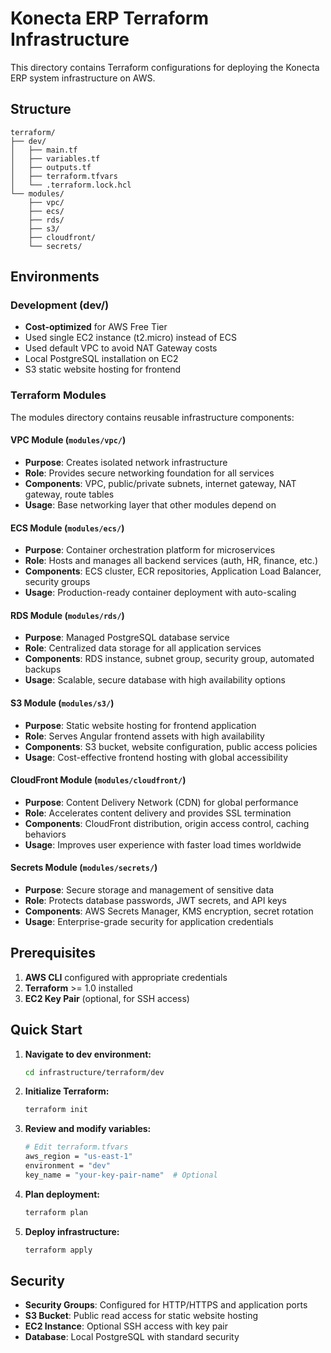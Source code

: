# Konecta ERP Terraform Infrastructure

This directory contains Terraform configurations for deploying the Konecta ERP system infrastructure on AWS.

## Structure

```
terraform/
├── dev/                   
│   ├── main.tf            
│   ├── variables.tf       
│   ├── outputs.tf         
│   ├── terraform.tfvars   
│   └── .terraform.lock.hcl
└── modules/               
    ├── vpc/               
    ├── ecs/               
    ├── rds/               
    ├── s3/                
    ├── cloudfront/        
    └── secrets/           
```

## Environments

### Development (dev/)
- **Cost-optimized** for AWS Free Tier
- Used single EC2 instance (t2.micro) instead of ECS
- Used default VPC to avoid NAT Gateway costs
- Local PostgreSQL installation on EC2
- S3 static website hosting for frontend

### Terraform Modules
The modules directory contains reusable infrastructure components:

#### VPC Module (`modules/vpc/`)
- **Purpose**: Creates isolated network infrastructure
- **Role**: Provides secure networking foundation for all services
- **Components**: VPC, public/private subnets, internet gateway, NAT gateway, route tables
- **Usage**: Base networking layer that other modules depend on

#### ECS Module (`modules/ecs/`)

- **Purpose**: Container orchestration platform for microservices
- **Role**: Hosts and manages all backend services (auth, HR, finance, etc.)
- **Components**: ECS cluster, ECR repositories, Application Load Balancer, security groups
- **Usage**: Production-ready container deployment with auto-scaling

#### RDS Module (`modules/rds/`)

- **Purpose**: Managed PostgreSQL database service
- **Role**: Centralized data storage for all application services
- **Components**: RDS instance, subnet group, security group, automated backups
- **Usage**: Scalable, secure database with high availability options

#### S3 Module (`modules/s3/`)

- **Purpose**: Static website hosting for frontend application
- **Role**: Serves Angular frontend assets with high availability
- **Components**: S3 bucket, website configuration, public access policies
- **Usage**: Cost-effective frontend hosting with global accessibility

#### CloudFront Module (`modules/cloudfront/`)

- **Purpose**: Content Delivery Network (CDN) for global performance
- **Role**: Accelerates content delivery and provides SSL termination
- **Components**: CloudFront distribution, origin access control, caching behaviors
- **Usage**: Improves user experience with faster load times worldwide

#### Secrets Module (`modules/secrets/`)

- **Purpose**: Secure storage and management of sensitive data
- **Role**: Protects database passwords, JWT secrets, and API keys
- **Components**: AWS Secrets Manager, KMS encryption, secret rotation
- **Usage**: Enterprise-grade security for application credentials

## Prerequisites

1. **AWS CLI** configured with appropriate credentials
2. **Terraform** >= 1.0 installed
3. **EC2 Key Pair** (optional, for SSH access)

## Quick Start

1. **Navigate to dev environment:**
   ```bash
   cd infrastructure/terraform/dev
   ```

2. **Initialize Terraform:**
   ```bash
   terraform init
   ```

3. **Review and modify variables:**
   ```bash
   # Edit terraform.tfvars
   aws_region = "us-east-1"
   environment = "dev"
   key_name = "your-key-pair-name"  # Optional
   ```

4. **Plan deployment:**
   ```bash
   terraform plan
   ```

5. **Deploy infrastructure:**
   ```bash
   terraform apply
   ```

## Security

- **Security Groups**: Configured for HTTP/HTTPS and application ports
- **S3 Bucket**: Public read access for static website hosting
- **EC2 Instance**: Optional SSH access with key pair
- **Database**: Local PostgreSQL with standard security
